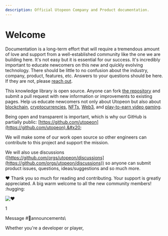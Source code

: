 ```yaml
---
description: Official Utopeon Company and Product documentation.
---
```


# Welcome

Documentation is a long-term effort that will require a tremendous amount of love and support from a well-established community like the one we are building here. It's not easy but it is essential for our success. It's incredibly important to educate newcomers on this new and quickly evolving technology. There should be little to no confusion about the industry, company, product, features, etc. Answers to your questions should be here. If they are not, please [reach out](introduction/your-friends-utopeon.md).

This knowledge library is open source. Anyone can fork [the repository](https://github.com/utopeon/docs) and submit a pull request with new information or improvements to existing pages. Help us educate newcomers not only about Utopeon but also about [blockchain](decentralization/blockchains.md), [cryptocurrencies](decentralization/cryptocurrencies.md), [NFTs](decentralization/non-fungible-token-nft.md), [Web3](decentralization/wallets.md), and [play-to-earn video gaming](introduction/welcome/mission.md#\_2e).&#x20;

Being open and transparent is important, which is why our GitHub is partially public: [https://github.com/utopeon](https://github.com/utopeon).&#x20;

We will make some of our work open source so other engineers can contribute to this project and support the mission.&#x20;

We will also use discussions ([https://github.com/orgs/utopeon/discussions](https://github.com/orgs/utopeon/discussions)) so anyone can submit product issues, questions, ideas/suggestions and so much more.&#x20;

:heart: Thank you so much for reading and contributing. Your support is greatly appreciated. A big warm welcome to all the new community members! :hugging:

![❤️](https://discord.com/assets/0483f2b648dcc986d01385062052ae1c.svg)

1

Message #🚨announcements\


Whether you're a developer or player,&#x20;
